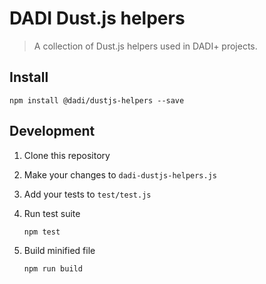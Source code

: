 # DADI Dust.js helpers

> A collection of Dust.js helpers used in DADI+ projects.

## Install

```
npm install @dadi/dustjs-helpers --save
```

## Development

1. Clone this repository

2. Make your changes to `dadi-dustjs-helpers.js`

3. Add your tests to `test/test.js`

4. Run test suite

   ```
   npm test
   ```

5. Build minified file

   ```
   npm run build
   ```
